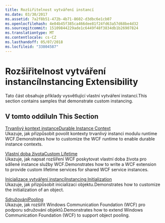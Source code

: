 ```yaml
---
title: Rozšiřitelnost vytváření instancí
ms.date: 03/30/2017
ms.assetid: 7a2f8b51-472b-4b71-8602-d3dbc6e1cb07
ms.openlocfilehash: 4e04b45f385ca466dee81f24fd63a57d68be4d32
ms.sourcegitcommit: 15109844229ade1c6449f48f3834db1b26907824
ms.translationtype: MT
ms.contentlocale: cs-CZ
ms.lasthandoff: 05/07/2018
ms.locfileid: "33804587"
---
```

# <a name="instancing-extensibility"></a><span data-ttu-id="0c4bf-102">Rozšiřitelnost vytváření instancí</span><span class="sxs-lookup"><span data-stu-id="0c4bf-102">Instancing Extensibility</span></span>
<span data-ttu-id="0c4bf-103">Tato část obsahuje příklady vysvětlující vlastní vytváření instancí.</span><span class="sxs-lookup"><span data-stu-id="0c4bf-103">This section contains samples that demonstrate custom instancing.</span></span>  
  
## <a name="in-this-section"></a><span data-ttu-id="0c4bf-104">V tomto oddílu</span><span class="sxs-lookup"><span data-stu-id="0c4bf-104">In This Section</span></span>  
 [<span data-ttu-id="0c4bf-105">Trvanlivý kontext instance</span><span class="sxs-lookup"><span data-stu-id="0c4bf-105">Durable Instance Context</span></span>](../../../../docs/framework/wcf/samples/durable-instance-context.md)  
 <span data-ttu-id="0c4bf-106">Ukazuje, jak přizpůsobit povolit kontexty trvanlivý instanci modulu runtime WCF.</span><span class="sxs-lookup"><span data-stu-id="0c4bf-106">Demonstrates how to customize the WCF runtime to enable durable instance contexts.</span></span>  
  
 [<span data-ttu-id="0c4bf-107">Vlastní doba života</span><span class="sxs-lookup"><span data-stu-id="0c4bf-107">Custom Lifetime</span></span>](../../../../docs/framework/wcf/samples/custom-lifetime.md)  
 <span data-ttu-id="0c4bf-108">Ukazuje, jak napsat rozšíření WCF poskytovat vlastní doba života pro sdílené instance služby WCF.</span><span class="sxs-lookup"><span data-stu-id="0c4bf-108">Demonstrates how to write a WCF extension to provide custom lifetime services for shared WCF service instances.</span></span>  
  
 [<span data-ttu-id="0c4bf-109">Inicializace vytváření instancí</span><span class="sxs-lookup"><span data-stu-id="0c4bf-109">Instancing Initialization</span></span>](../../../../docs/framework/wcf/samples/instancing-initialization.md)  
 <span data-ttu-id="0c4bf-110">Ukazuje, jak přizpůsobit inicializaci objektu.</span><span class="sxs-lookup"><span data-stu-id="0c4bf-110">Demonstrates how to customize the initialization of an object.</span></span>  
  
 [<span data-ttu-id="0c4bf-111">Sdružování</span><span class="sxs-lookup"><span data-stu-id="0c4bf-111">Pooling</span></span>](../../../../docs/framework/wcf/samples/pooling.md)  
 <span data-ttu-id="0c4bf-112">Ukazuje, jak rozšířit Windows Communication Foundation (WCF) pro podporu sdružování objektů.</span><span class="sxs-lookup"><span data-stu-id="0c4bf-112">Demonstrates how to extend Windows Communication Foundation (WCF) to support object pooling.</span></span>
